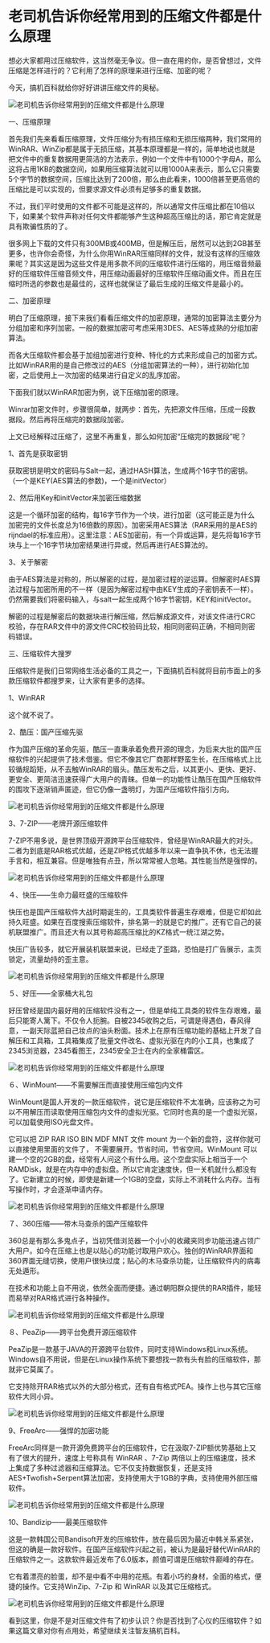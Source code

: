 
# 老司机告诉你经常用到的压缩文件都是什么原理

想必大家都用过压缩软件，这当然毫无争议。但一直在用的你，是否曾想过，文件压缩是怎样进行的？它利用了怎样的原理来进行压缩、加密的呢？

今天，搞机百科就给你好好讲讲压缩文件的奥秘。

![老司机告诉你经常用到的压缩文件都是什么原理](https://p26.toutiaoimg.com/large/1af800048a650c4809b2)
<!--more-->
一、压缩原理

首先我们先来看看压缩原理，文件压缩分为有损压缩和无损压缩两种，我们常用的WinRAR、WinZip都是属于无损压缩，其基本原理都是一样的，简单地说也就是把文件中的重复数据用更简洁的方法表示，例如一个文件中有1000个字母A，那么这将占用1KB的数据空间，如果用压缩算法就可以用1000A来表示，那么它只需要5个字节的数据空间，压缩比达到了200倍，那么由此看来，1000倍甚至更高倍的压缩比是可以实现的，但要求源文件必须有足够多的重复数据。

不过，我们平时使用的文件都不可能是这样的，所以通常文件压缩比都在10倍以下，如果某个软件声称对任何文件都能够产生这种超高压缩比的话，那它肯定就是具有欺骗性质的了。

很多网上下载的文件只有300MB或400MB，但是解压后，居然可以达到2GB甚至更多，也许你会奇怪，为什么你用WinRAR压缩同样的文件，就没有这样的压缩效果呢？其实这是因为这些文件是用多款不同的压缩软件进行压缩的，用压缩音频最好的压缩软件压缩音频文件，用压缩动画最好的压缩软件压缩动画文件。而且在压缩时所选的参数也是最佳的，这样也就保证了最后生成的压缩文件是最小的。

二、加密原理

明白了压缩原理，接下来我们看看压缩文件的加密原理，通常的加密算法主要分为分组加密和序列加密。一般的数据加密可考虑采用3DES、AES等成熟的分组加密算法。

而各大压缩软件都会基于加组加密进行变种、特化的方式来形成自己的加密方式。比如WinRAR用的是自己修改过的AES（分组加密算法的一种），进行初始化加密，之后使用上一次加密的结果进行自定义的乱序加密。

下面我们就以WinRAR加密为例，说下压缩加密的原理。

Winrar加密文件时，步骤很简单，就两步：首先，先把源文件压缩，压成一段数据段。然后再将压缩完的数据段加密。

上文已经解释过压缩了，这里不再重复，那么如何加密“压缩完的数据段”呢？

1、首先是获取密钥

获取密钥是明文的密码与Salt一起，通过HASH算法，生成两个16字节的密钥。（一个是KEY(AES算法的参数)，一个是initVector）

2、然后用Key和initVector来加密压缩数据

这是一个循环加密的结构，每16字节作为一个块，进行加密（这可能正是为什么加密完的文件长度总为16倍数的原因）。加密采用AES算法（RAR采用的是AES的rijndael的标准应用）。这里注意：AES加密前，有一个异或运算，是先将每16字节块与上一个16字节块加密结果进行异或，然后再进行AES算法的。

3、关于解密

由于AES算法是对称的，所以解密的过程，是加密过程的逆运算。但解密时AES算法过程与加密所用的不一样（是因为解密过程中由KEY生成的子密钥表不一样）。仍然需要我们将密码输入，与salt一起生成两个16字节密钥，KEY和initVector。

解密的过程是解密后的数据块进行解压缩，然后解成源文件，对该文件进行CRC校验，存在RAR文件中的源文件CRC校验码比较，相同则密码正确，不相同则密码错误。

三、压缩软件大搜罗

压缩软件是我们日常网络生活必备的工具之一，下面搞机百科就将目前市面上的多款压缩软件都搜罗来，让大家有更多的选择。

1、WinRAR

这个就不说了。

2、酷压：国产压缩先驱

作为国产压缩的革命先驱，酷压一直秉承着免费开源的理念，为后来大批的国产压缩软件的兴起提供了技术借鉴。但它不像其它厂商那样野蛮生长，在压缩格式上比较循规蹈矩，从不去触WinRAR的眉头。酷压发布之后，以其更小、更快、更好、更安全、更简洁迅速获得广大用户的青睐。但单一的功能性让酷压在国产压缩软件的围攻下逐渐销声匿迹，但它仍像一盏明灯，为国产压缩软件指引方向。

![老司机告诉你经常用到的压缩文件都是什么原理](https://p26.toutiaoimg.com/large/1af30005f142efae628b)

3、7-ZIP——老牌开源压缩软件

7-ZIP不用多说，是世界顶级开源跨平台压缩软件，曾经是WinRAR最大的对头。二者为到底是RAR格式优越，还是ZIP格式优越多年以来一直争执不休，也无法握手言和，相互兼容。但是唯独有点丑，所以常常被人忽略。其性能当然是强悍的。

![老司机告诉你经常用到的压缩文件都是什么原理](https://p26.toutiaoimg.com/large/1b760002eb193d4975b3)

４、快压——生命力最旺盛的压缩软件

快压也是国产压缩软件大战时期诞生的，工具类软件普遍生存艰难，但是它却如此持久旺盛。如果在百度搜索压缩软件，排名第一的就是它的推广。还有它自己的装机联盟推广。而且还大有以其号称超高压缩比的KZ格式一统江湖之势。

快压广告较多，就它开展装机联盟来说，已经走了歪路，恐怕是打广告展示，主页锁定，流量劫持的歪主意。

![老司机告诉你经常用到的压缩文件都是什么原理](https://p26.toutiaoimg.com/large/1b750002e681f70a603d)

５、好压——全家桶大礼包

好压曾经是国内最好用的压缩软件没有之一，但是单纯工具类的软件生存艰难，最后只能寄人篱下。不仅令人扼腕。自被2345收购之后，可谓是得遇伯，春风得意，一副天际蓝把自己妆点的油头粉面。技术上在原有压缩功能的基础上开发了自解压和工具箱，工具箱集成了批量文件改名、虚拟光驱在内的小工具，也集成了2345浏览器，2345看图王，2345安全卫士在内的全家桶雷区。

![老司机告诉你经常用到的压缩文件都是什么原理](https://p26.toutiaoimg.com/large/1af30005f143913771fb)

６、WinMount——不需要解压而直接使用压缩包内文件

WinMount是国人开发的一款压缩软件，说它是压缩软件不太准确，应该称之为可以不用解压而读取使用压缩包内文件的虚拟光驱。它同时也真的是一个虚拟光驱，可以加载使用ISO光盘文件。

它可以把 ZIP RAR ISO BIN MDF MNT 文件 mount 为一个新的盘符，这样你就可以直接使用里面的文件了， 不需要展开。节省时间，节省空间。WinMount 可以建一个空的2GB的盘，经常有人问这个有什么用。这个空盘实际上相当于一个 RAMDisk，就是在内存中的虚拟盘。所以它肯定速度快，但一关机就什么都没有了。它新建立的时候，即使是新建一个1GB的空盘，实际上不消耗什么内存。当有写操作时，才会逐渐申请内存。

![老司机告诉你经常用到的压缩文件都是什么原理](https://p26.toutiaoimg.com/large/1af30005f14127912a6b)

７、360压缩——带木马查杀的国产压缩软件

360总是有那么多鬼点子，当初凭借浏览器一个小小的收藏夹同步功能迅速占领广大用户。如今在压缩上也是以贴心的功能讨取用户欢心。独创的WinRAR界面和360界面无缝切换，使用户很快过度；贴心的木马查杀功能，让压缩软件内的病毒无处遁形。

在技术和功能上自不用说，依然全面而便捷。通过朝阳群众提供的RAR插件，能轻而易举对RAR格式进行各种操作。

![老司机告诉你经常用到的压缩文件都是什么原理](https://p26.toutiaoimg.com/large/1af800048a642dc8bd21)

８、PeaZip——跨平台免费开源压缩软件

PeaZip是一款基于JAVA的开源跨平台软件，同时支持Windows和Linux系统。Windows自不用说，但是在Linux操作系统下要想找一款有头有脸的压缩软件，那就非它莫属了。

它支持除开RAR格式以外的大部分格式，还有自有格式PEA。操作上也与其它压缩软件大同小异。

![老司机告诉你经常用到的压缩文件都是什么原理](https://p26.toutiaoimg.com/large/1af700062825c6878913)

9、FreeArc——强悍的加密功能

FreeArc同样是一款开源免费跨平台的压缩软件，它在汲取7-ZIP额优势基础上又有了很大的提升，速度上号称具有 WinRAR 、7-Zip 两倍以上的压缩速度，技术上集成了多种过滤器和压缩算法。它不仅支持数据恢复，还是支持AES+Twofish+Serpent算法加密，支持使用大于1GB的字典，支持使用外部压缩软件。

![老司机告诉你经常用到的压缩文件都是什么原理](https://p26.toutiaoimg.com/large/1b750002e682d87c771d)

10、Bandizip——最美压缩软件

这是一款韩国公司Bandisoft开发的压缩软件，放在最后因为最近中韩关系紧张，但这的确是一款好软件。在国产压缩软件兴起之前，被认为是最好替代WinRAR的压缩软件之一。这款软件最近发布了6.0版本，颜值可谓是压缩软件巅峰的存在。

它有着漂亮的脸蛋，却不是中看不中用的花瓶。有着小巧的身材，全面的格式，便捷的操作。它支持WinZip、7-Zip 和 WinRAR 以及其它压缩格式。

![老司机告诉你经常用到的压缩文件都是什么原理](https://p26.toutiaoimg.com/large/1b750002e680f5cd573a)

看到这里，你是不是对压缩文件有了初步认识？你是否找到了心仪的压缩软件？如果这篇文章对你有点用处，希望继续关注智友搞机百科。
